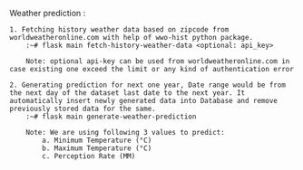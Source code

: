 Weather prediction :

	1. Fetching history weather data based on zipcode from worldweatheronline.com with help of wwo-hist python package.
		:~# flask main fetch-history-weather-data <optional: api_key>

		Note: optional api-key can be used from worldweatheronline.com in case existing one exceed the limit or any kind of authentication error

	2. Generating prediction for next one year, Date range would be from the next day of the dataset last date to the next year. It automatically insert newly generated data into Database and remove previously stored data for the same. 
		:~# flask main generate-weather-prediction

		Note: We are using following 3 values to predict:
			a. Minimum Temperature (°C)
            b. Maximum Temperature (°C)
            c. Perception Rate (MM)